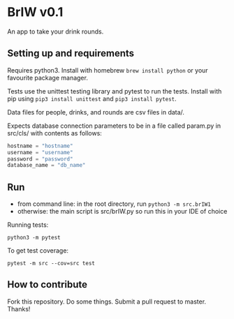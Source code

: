 # BrIW v0.1

An app to take your drink rounds.

## Setting up and requirements

Requires python3. Install with homebrew `brew install python` or your favourite package manager.

Tests use the unittest testing library and pytest to run the tests. Install with pip using `pip3 install unittest` and `pip3 install pytest`.

Data files for people, drinks, and rounds are csv files in data/.

Expects database connection parameters to be in a file called param.py in src/cls/ with contents as follows:

```python
hostname = "hostname"
username = "username"
password = "password"
database_name = "db_name"
```

## Run

- from command line: in the root directory, run `python3 -m src.brIW1`
- otherwise: the main script is src/brIW.py so run this in your IDE of choice 

Running tests:

`python3 -m pytest`

To get test coverage:

`pytest -m src --cov=src test`

## How to contribute

Fork this repository. Do some things. Submit a pull request to master. Thanks!

